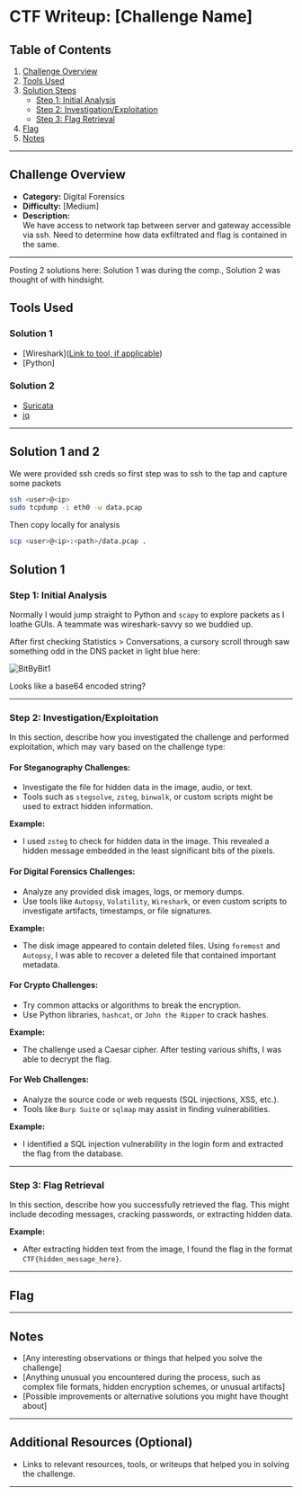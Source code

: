 # CTF Writeup: [Challenge Name]

## Table of Contents
1. [Challenge Overview](#challenge-overview)
2. [Tools Used](#tools-used)
3. [Solution Steps](#solution-steps)
    - [Step 1: Initial Analysis](#step-1-initial-analysis)
    - [Step 2: Investigation/Exploitation](#step-2-investigationexploitation)
    - [Step 3: Flag Retrieval](#step-3-flag-retrieval)
4. [Flag](#flag)
5. [Notes](#notes)

---

## Challenge Overview
* **Category:** Digital Forensics
* **Difficulty:** [Medium]
* **Description:**  
 We have access to network tap between server and gateway accessible via ssh. Need to determine how data exfiltrated and flag is contained in the same. 


---

Posting 2 solutions here: Solution 1 was during the comp., Solution 2 was thought of with hindsight. 

## Tools Used

### Solution 1

- [Wireshark]([Link to tool, if applicable](https://www.wireshark.org/))
- [Python]

### Solution 2

- [Suricata](https://suricata.io/)
- [jq](https://jqlang.github.io/jq/)

---

## Solution 1 and 2

We were provided ssh creds so first step was to ssh to the tap and capture some packets 

```bash
ssh <user>@<ip>
sudo tcpdump -i eth0 -w data.pcap
```
Then copy locally for analysis

```bash
scp <user>@<ip>:<path>/data.pcap .
```

## Solution 1

### Step 1: Initial Analysis

Normally I would jump straight to Python and `scapy` to explore packets as I loathe GUIs. A teammate was wireshark-savvy so we buddied up. 

After first checking Statistics > Conversations, a cursory scroll through saw something odd in the DNS packet in light blue here:

![BitByBit1](https://github.com/user-attachments/assets/ee8311df-1d3e-40a2-9e75-ab432570428d)

Looks like a base64 encoded string? 

---

### Step 2: Investigation/Exploitation
In this section, describe how you investigated the challenge and performed exploitation, which may vary based on the challenge type:

#### For **Steganography** Challenges:
- Investigate the file for hidden data in the image, audio, or text.
- Tools such as `stegsolve`, `zsteg`, `binwalk`, or custom scripts might be used to extract hidden information.

**Example:**  
- I used `zsteg` to check for hidden data in the image. This revealed a hidden message embedded in the least significant bits of the pixels.

#### For **Digital Forensics** Challenges:
- Analyze any provided disk images, logs, or memory dumps.
- Use tools like `Autopsy`, `Volatility`, `Wireshark`, or even custom scripts to investigate artifacts, timestamps, or file signatures.

**Example:**  
- The disk image appeared to contain deleted files. Using `foremost` and `Autopsy`, I was able to recover a deleted file that contained important metadata.

#### For **Crypto** Challenges:
- Try common attacks or algorithms to break the encryption.
- Use Python libraries, `hashcat`, or `John the Ripper` to crack hashes.

**Example:**  
- The challenge used a Caesar cipher. After testing various shifts, I was able to decrypt the flag.

#### For **Web** Challenges:
- Analyze the source code or web requests (SQL injections, XSS, etc.).
- Tools like `Burp Suite` or `sqlmap` may assist in finding vulnerabilities.

**Example:**  
- I identified a SQL injection vulnerability in the login form and extracted the flag from the database.

---

### Step 3: Flag Retrieval
In this section, describe how you successfully retrieved the flag. This might include decoding messages, cracking passwords, or extracting hidden data.

**Example:**  
- After extracting hidden text from the image, I found the flag in the format `CTF{hidden_message_here}`.

---

## Flag

---

## Notes
- [Any interesting observations or things that helped you solve the challenge]
- [Anything unusual you encountered during the process, such as complex file formats, hidden encryption schemes, or unusual artifacts]
- [Possible improvements or alternative solutions you might have thought about]

---

## Additional Resources (Optional)
- Links to relevant resources, tools, or writeups that helped you in solving the challenge.

---

